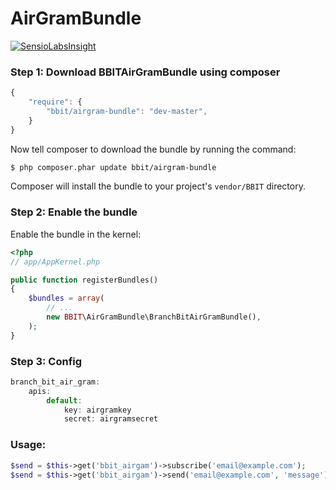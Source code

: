 AirGramBundle
=====================

[![SensioLabsInsight](https://insight.sensiolabs.com/projects/5650d234-1527-4365-b380-bbcf1fa0af67/small.png)](https://insight.sensiolabs.com/projects/5650d234-1527-4365-b380-bbcf1fa0af67)


### Step 1: Download BBITAirGramBundle using composer


```js
{
    "require": {
        "bbit/airgram-bundle": "dev-master",
    }
}
```

Now tell composer to download the bundle by running the command:

``` bash
$ php composer.phar update bbit/airgram-bundle
```

Composer will install the bundle to your project's `vendor/BBIT` directory.

### Step 2: Enable the bundle

Enable the bundle in the kernel:

``` php
<?php
// app/AppKernel.php

public function registerBundles()
{
    $bundles = array(
        // ...
        new BBIT\AirGramBundle\BranchBitAirGramBundle(),
    );
}
```



### Step 3: Config


```js
branch_bit_air_gram:
    apis:
        default:
            key: airgramkey
            secret: airgramsecret
```



### Usage:

``` php
$send = $this->get('bbit_airgam')->subscribe('email@example.com');
$send = $this->get('bbit_airgam')->send('email@example.com', 'message');
```

